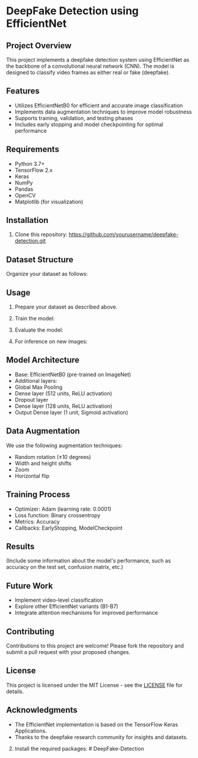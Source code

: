 # DeepFake Detection using EfficientNet

## Project Overview

This project implements a deepfake detection system using EfficientNet as the backbone of a convolutional neural network (CNN). The model is designed to classify video frames as either real or fake (deepfake).

## Features

- Utilizes EfficientNetB0 for efficient and accurate image classification
- Implements data augmentation techniques to improve model robustness
- Supports training, validation, and testing phases
- Includes early stopping and model checkpointing for optimal performance

## Requirements

- Python 3.7+
- TensorFlow 2.x
- Keras
- NumPy
- Pandas
- OpenCV
- Matplotlib (for visualization)

## Installation

1. Clone this repository:
   https://github.com/yourusername/deepfake-detection.git
   
## Dataset Structure

Organize your dataset as follows:

## Usage

1. Prepare your dataset as described above.

2. Train the model:
3. Evaluate the model:
4. For inference on new images:
## Model Architecture

- Base: EfficientNetB0 (pre-trained on ImageNet)
- Additional layers:
- Global Max Pooling
- Dense layer (512 units, ReLU activation)
- Dropout layer
- Dense layer (128 units, ReLU activation)
- Output Dense layer (1 unit, Sigmoid activation)

## Data Augmentation

We use the following augmentation techniques:
- Random rotation (±10 degrees)
- Width and height shifts
- Zoom
- Horizontal flip

## Training Process

- Optimizer: Adam (learning rate: 0.0001)
- Loss function: Binary crossentropy
- Metrics: Accuracy
- Callbacks: EarlyStopping, ModelCheckpoint

## Results

(Include some information about the model's performance, such as accuracy on the test set, confusion matrix, etc.)

## Future Work

- Implement video-level classification
- Explore other EfficientNet variants (B1-B7)
- Integrate attention mechanisms for improved performance

## Contributing

Contributions to this project are welcome! Please fork the repository and submit a pull request with your proposed changes.

## License

This project is licensed under the MIT License - see the [LICENSE](LICENSE) file for details.

## Acknowledgments

- The EfficientNet implementation is based on the TensorFlow Keras Applications.
- Thanks to the deepfake research community for insights and datasets.

2. Install the required packages:
#   D e e p F a k e - D e t e c t i o n 
 
 
